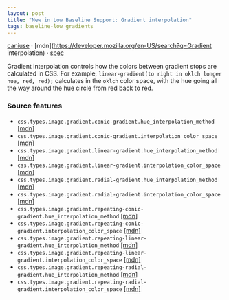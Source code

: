 ```yaml
---
layout: post
title: "New in Low Baseline Support: Gradient interpolation"
tags: baseline-low gradients
---
```


[caniuse](https://caniuse.com/?search=gradient-interpolation) · [mdn](https://developer.mozilla.org/en-US/search?q=Gradient interpolation) · [spec](https://drafts.csswg.org/css-color-4/#interpolation-space)

Gradient interpolation controls how the colors between gradient stops are calculated in CSS. For example, `linear-gradient(to right in oklch longer hue, red, red);` calculates in the `oklch` color space, with the hue going all the way around the hue circle from red back to red.

### Source features

- ``css.types.image.gradient.conic-gradient.hue_interpolation_method`` [[mdn]](https://developer.mozilla.org/en-US/search?q=css.types.image.gradient.conic-gradient.hue_interpolation_method)
- ``css.types.image.gradient.conic-gradient.interpolation_color_space`` [[mdn]](https://developer.mozilla.org/en-US/search?q=css.types.image.gradient.conic-gradient.interpolation_color_space)
- ``css.types.image.gradient.linear-gradient.hue_interpolation_method`` [[mdn]](https://developer.mozilla.org/en-US/search?q=css.types.image.gradient.linear-gradient.hue_interpolation_method)
- ``css.types.image.gradient.linear-gradient.interpolation_color_space`` [[mdn]](https://developer.mozilla.org/en-US/search?q=css.types.image.gradient.linear-gradient.interpolation_color_space)
- ``css.types.image.gradient.radial-gradient.hue_interpolation_method`` [[mdn]](https://developer.mozilla.org/en-US/search?q=css.types.image.gradient.radial-gradient.hue_interpolation_method)
- ``css.types.image.gradient.radial-gradient.interpolation_color_space`` [[mdn]](https://developer.mozilla.org/en-US/search?q=css.types.image.gradient.radial-gradient.interpolation_color_space)
- ``css.types.image.gradient.repeating-conic-gradient.hue_interpolation_method`` [[mdn]](https://developer.mozilla.org/en-US/search?q=css.types.image.gradient.repeating-conic-gradient.hue_interpolation_method)
- ``css.types.image.gradient.repeating-conic-gradient.interpolation_color_space`` [[mdn]](https://developer.mozilla.org/en-US/search?q=css.types.image.gradient.repeating-conic-gradient.interpolation_color_space)
- ``css.types.image.gradient.repeating-linear-gradient.hue_interpolation_method`` [[mdn]](https://developer.mozilla.org/en-US/search?q=css.types.image.gradient.repeating-linear-gradient.hue_interpolation_method)
- ``css.types.image.gradient.repeating-linear-gradient.interpolation_color_space`` [[mdn]](https://developer.mozilla.org/en-US/search?q=css.types.image.gradient.repeating-linear-gradient.interpolation_color_space)
- ``css.types.image.gradient.repeating-radial-gradient.hue_interpolation_method`` [[mdn]](https://developer.mozilla.org/en-US/search?q=css.types.image.gradient.repeating-radial-gradient.hue_interpolation_method)
- ``css.types.image.gradient.repeating-radial-gradient.interpolation_color_space`` [[mdn]](https://developer.mozilla.org/en-US/search?q=css.types.image.gradient.repeating-radial-gradient.interpolation_color_space)
